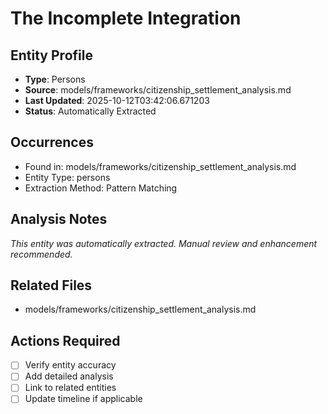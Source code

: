 # The Incomplete Integration

## Entity Profile
- **Type**: Persons
- **Source**: models/frameworks/citizenship_settlement_analysis.md
- **Last Updated**: 2025-10-12T03:42:06.671203
- **Status**: Automatically Extracted

## Occurrences
- Found in: models/frameworks/citizenship_settlement_analysis.md
- Entity Type: persons
- Extraction Method: Pattern Matching

## Analysis Notes
*This entity was automatically extracted. Manual review and enhancement recommended.*

## Related Files
- models/frameworks/citizenship_settlement_analysis.md

## Actions Required
- [ ] Verify entity accuracy
- [ ] Add detailed analysis
- [ ] Link to related entities
- [ ] Update timeline if applicable
